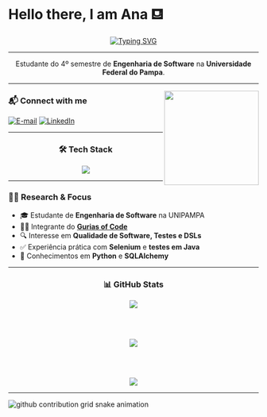 # Hello there, I am Ana ⛾  

<div align="center">
  <a href="https://git.io/typing-svg">
    <picture>
      <source srcset="https://readme-typing-svg.demolab.com?font=Fira+Code&weight=500&size=22&pause=1000&color=3CB371&center=true&vCenter=true&random=false&width=524&lines=%E2%9B%BE+Welcome+to+my+profile!+%E2%9B%BE" media="(prefers-color-scheme: dark)" />
      <source srcset="https://readme-typing-svg.demolab.com?font=Fira+Code&weight=500&size=22&pause=1000&color=4682B4&center=true&vCenter=true&random=false&width=524&lines=%E2%9B%BE+Welcome+to+my+profile!+%E2%9B%BE" media="(prefers-color-scheme: light)" />
      <img src="https://readme-typing-svg.demolab.com?font=Fira+Code&weight=500&size=22&pause=1000&color=3CB371&center=true&vCenter=true&random=false&width=524&lines=%E2%9B%BE+Welcome+to+my+profile!+%E2%9B%BE" alt="Typing SVG" />
    </picture>
  </a>
</div>

<img align="center" alt="" src="./src/header-gif.gif">

---

<p align="center">
  Estudante do 4º semestre de <b>Engenharia de Software</b> na <b>Universidade Federal do Pampa</b>.  
</p>

---

<img align="right" alt="" height="190px" src="./src/study.gif">

### 📬 Connect with me
[![E-mail](https://img.shields.io/badge/-Email-000?style=for-the-badge&logo=microsoft-outlook&logoColor=3CB371)](mailto:poltronierianacarolina@gmail.com)
[![LinkedIn](https://img.shields.io/badge/-LinkedIn-000?style=for-the-badge&logo=linkedin&logoColor=4682B4)](https://www.linkedin.com/in/ana-carolina-poltronieri-rodrigues-033243360)

---

<div align="center">
  <h3>🛠️ Tech Stack</h3>
  <picture>
    <source srcset="https://skillicons.dev/icons?i=java,spring,python,selenium,mysql,postgres,docker,sqlalchemy&theme=dark" media="(prefers-color-scheme: dark)" />
    <source srcset="https://skillicons.dev/icons?i=java,spring,python,selenium,mysql,postgres,docker,sqlalchemy&theme=light" media="(prefers-color-scheme: light)" />
    <img src="https://skillicons.dev/icons?i=java,spring,python,selenium,mysql,postgres,docker,sqlalchemy&theme=dark" />
  </picture>
</div>

---

### 👩‍💻 Research & Focus  

- 🎓 Estudante de **Engenharia de Software** na UNIPAMPA  
- 👩‍💻 Integrante do **[Gurias of Code](https://www.instagram.com/guriasofcode/)**  
- 🔍 Interesse em **Qualidade de Software, Testes e DSLs**  
- ✅ Experiência prática com **Selenium** e **testes em Java**  
- 🐍 Conhecimentos em **Python** e **SQLAlchemy**  

---

<div align="center">
  <h3>📊 GitHub Stats</h3>
  
  <picture>
    <source srcset="https://github-readme-stats.vercel.app/api?username=apoltronieri&show_icons=true&theme=dark&hide_border=true" media="(prefers-color-scheme: dark)" />
    <source srcset="https://github-readme-stats.vercel.app/api?username=apoltronieri&show_icons=true&theme=default&hide_border=true" media="(prefers-color-scheme: light)" />
    <img src="https://github-readme-stats.vercel.app/api?username=apoltronieri&show_icons=true&theme=default&hide_border=true" />
  </picture>
  
  <br><br>
  
  <picture>
    <source srcset="https://streak-stats.demolab.com?user=apoltronieri&theme=dark&hide_border=true" media="(prefers-color-scheme: dark)" />
    <source srcset="https://streak-stats.demolab.com?user=apoltronieri&theme=default&hide_border=true" media="(prefers-color-scheme: light)" />
    <img src="https://streak-stats.demolab.com?user=apoltronieri&theme=default&hide_border=true" />
  </picture>
  
  <br><br>
  
  <picture>
    <source srcset="https://github-profile-trophy.vercel.app/?username=apoltronieri&theme=onestar&no-frame=true&no-bg=true&row=1&column=6&title=Commit,Issues,Repositories,Stars,PullRequest" media="(prefers-color-scheme: dark)" />
    <source srcset="https://github-profile-trophy.vercel.app/?username=apoltronieri&theme=flat&no-frame=true&no-bg=true&row=1&column=6&title=Commit,Issues,Repositories,Stars,PullRequest" media="(prefers-color-scheme: light)" />
    <img src="https://github-profile-trophy.vercel.app/?username=apoltronieri&theme=flat&no-frame=true&no-bg=true&row=1&column=6&title=Commit,Issues,Repositories,Stars,PullRequest" />
  </picture>
</div>

---

<picture align="center">
  <source media="(prefers-color-scheme: dark)" srcset="https://raw.githubusercontent.com/apoltronieri/Ana/output/github-contribution-grid-snake-dark.svg">
  <source media="(prefers-color-scheme: light)" srcset="https://raw.githubusercontent.com/apoltronieri/Ana/output/github-contribution-grid-snake.svg">
  <img align="center" alt="github contribution grid snake animation" src="https://raw.githubusercontent.com/apoltronieri/Ana/output/github-contribution-grid-snake.svg">
</picture>

